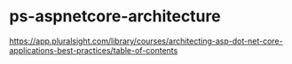 # ps-aspnetcore-architecture
https://app.pluralsight.com/library/courses/architecting-asp-dot-net-core-applications-best-practices/table-of-contents